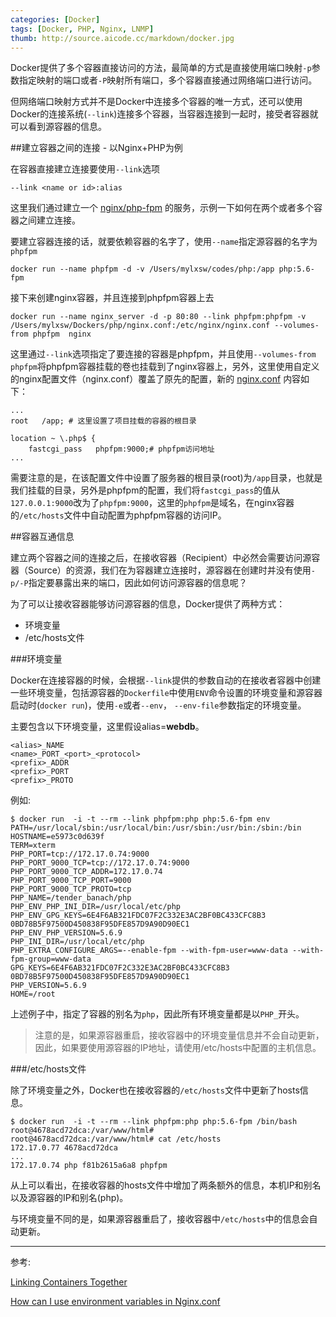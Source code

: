 ```yaml
---
categories: [Docker]
tags: [Docker, PHP, Nginx, LNMP]
thumb: http://source.aicode.cc/markdown/docker.jpg
---
```


Docker提供了多个容器直接访问的方法，最简单的方式是直接使用端口映射`-p`参数指定映射的端口或者`-P`映射所有端口，多个容器直接通过网络端口进行访问。

但网络端口映射方式并不是Docker中连接多个容器的唯一方式，还可以使用Docker的连接系统(`--link`)连接多个容器，当容器连接到一起时，接受者容器就可以看到源容器的信息。

##建立容器之间的连接 - 以Nginx+PHP为例

在容器直接建立连接要使用`--link`选项

	--link <name or id>:alias

这里我们通过建立一个 [nginx/php-fpm][] 的服务，示例一下如何在两个或者多个容器之间建立连接。

要建立容器连接的话，就要依赖容器的名字了，使用`--name`指定源容器的名字为`phpfpm`

	docker run --name phpfpm -d -v /Users/mylxsw/codes/php:/app php:5.6-fpm

接下来创建nginx容器，并且连接到phpfpm容器上去

	docker run --name nginx_server -d -p 80:80 --link phpfpm:phpfpm -v /Users/mylxsw/Dockers/php/nginx.conf:/etc/nginx/nginx.conf --volumes-from phpfpm  nginx

这里通过`--link`选项指定了要连接的容器是phpfpm，并且使用`--volumes-from phpfpm`将phpfpm容器挂载的卷也挂载到了nginx容器上，另外，这里使用自定义的nginx配置文件（nginx.conf）覆盖了原先的配置，新的 [nginx.conf][] 内容如下：

	...
    root   /app; # 这里设置了项目挂载的容器的根目录

    location ~ \.php$ {
        fastcgi_pass   phpfpm:9000;# phpfpm访问地址
	...

需要注意的是，在该配置文件中设置了服务器的根目录(root)为`/app`目录，也就是我们挂载的目录，另外是phpfpm的配置，我们将`fastcgi_pass`的值从`127.0.0.1:9000`改为了`phpfpm:9000`，这里的`phpfpm`是域名，在nginx容器的`/etc/hosts`文件中自动配置为phpfpm容器的访问IP。

##容器互通信息

建立两个容器之间的连接之后，在接收容器（Recipient）中必然会需要访问源容器（Source）的资源，我们在为容器建立连接时，源容器在创建时并没有使用`-p/-P`指定要暴露出来的端口，因此如何访问源容器的信息呢？

为了可以让接收容器能够访问源容器的信息，Docker提供了两种方式：

- 环境变量
- /etc/hosts文件

###环境变量

Docker在连接容器的时候，会根据`--link`提供的参数自动的在接收者容器中创建一些环境变量，包括源容器的`Dockerfile`中使用`ENV`命令设置的环境变量和源容器启动时(`docker run`)，使用`-e`或者`--env`， `--env-file`参数指定的环境变量。

主要包含以下环境变量，这里假设alias=**webdb**。

    <alias>_NAME
    <name>_PORT_<port>_<protocol>
    <prefix>_ADDR
    <prefix>_PORT
    <prefix>_PROTO

例如:

    $ docker run  -i -t --rm --link phpfpm:php php:5.6-fpm env
    PATH=/usr/local/sbin:/usr/local/bin:/usr/sbin:/usr/bin:/sbin:/bin
    HOSTNAME=e5973c0d639f
    TERM=xterm
    PHP_PORT=tcp://172.17.0.74:9000
    PHP_PORT_9000_TCP=tcp://172.17.0.74:9000
    PHP_PORT_9000_TCP_ADDR=172.17.0.74
    PHP_PORT_9000_TCP_PORT=9000
    PHP_PORT_9000_TCP_PROTO=tcp
    PHP_NAME=/tender_banach/php
    PHP_ENV_PHP_INI_DIR=/usr/local/etc/php
    PHP_ENV_GPG_KEYS=6E4F6AB321FDC07F2C332E3AC2BF0BC433CFC8B3 0BD78B5F97500D450838F95DFE857D9A90D90EC1
    PHP_ENV_PHP_VERSION=5.6.9
    PHP_INI_DIR=/usr/local/etc/php
    PHP_EXTRA_CONFIGURE_ARGS=--enable-fpm --with-fpm-user=www-data --with-fpm-group=www-data
    GPG_KEYS=6E4F6AB321FDC07F2C332E3AC2BF0BC433CFC8B3 0BD78B5F97500D450838F95DFE857D9A90D90EC1
    PHP_VERSION=5.6.9
    HOME=/root

上述例子中，指定了容器的别名为`php`，因此所有环境变量都是以`PHP_`开头。

> 注意的是，如果源容器重启，接收容器中的环境变量信息并不会自动更新，因此，如果要使用源容器的IP地址，请使用/etc/hosts中配置的主机信息。

###/etc/hosts文件

除了环境变量之外，Docker也在接收容器的`/etc/hosts`文件中更新了hosts信息。

    $ docker run  -i -t --rm --link phpfpm:php php:5.6-fpm /bin/bash
    root@4678acd72dca:/var/www/html#
    root@4678acd72dca:/var/www/html# cat /etc/hosts
    172.17.0.77	4678acd72dca
    ...
    172.17.0.74	php f81b2615a6a8 phpfpm

从上可以看出，在接收容器的hosts文件中增加了两条额外的信息，本机IP和别名以及源容器的IP和别名(php)。

与环境变量不同的是，如果源容器重启了，接收容器中`/etc/hosts`中的信息会自动更新。

----

参考:

[Linking Containers Together](https://docs.docker.com/userguide/dockerlinks/)

[How can I use environment variables in Nginx.conf](http://serverfault.com/questions/577370/how-can-i-use-environment-variables-in-nginx-conf)



[nginx.conf]:https://github.com/mylxsw/DockerDemo/blob/master/nginx-php/nginx.conf
[nginx/php-fpm]:https://github.com/mylxsw/DockerDemo/tree/master/nginx-php
